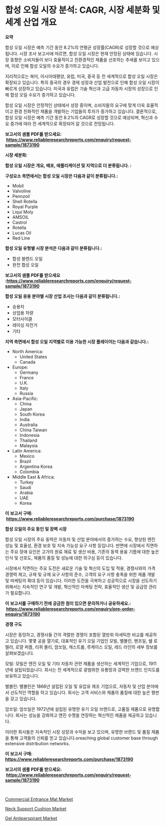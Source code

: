 <p><h1>합성 오일 시장 분석: CAGR, 시장 세분화 및 세계 산업 개요</h1></p><p><strong>요약</strong></p>
<p><p>합성 오일 시장은 예측 기간 동안 8.2%의 연평균 성장률(CAGR)로 성장할 것으로 예상됩니다. 시장 조사 보고서에 따르면, 합성 오일 시장은 현재 안정된 상태에 있습니다. 시장 동향은 소비자들이 보다 효율적이고 친환경적인 제품을 선호하는 추세를 보이고 있으며, 이로 인해 합성 오일의 수요가 증가하고 있습니다.</p><p>지리적으로는 북미, 아시아태평양, 유럽, 미국, 중국 등 전 세계적으로 합성 오일 시장은 확장되고 있습니다. 특히 중국의 경우 경제 성장과 산업 발전으로 인해 합성 오일 시장이 빠르게 성장하고 있습니다. 미국과 유럽은 기술 혁신과 고급 자동차 시장의 성장으로 인해 합성 오일 수요가 증가하고 있습니다.</p><p>합성 오일 시장은 안정적인 상태에서 성장 중이며, 소비자들의 요구에 맞게 더욱 효율적이고 환경 친화적인 제품을 개발하는 기업들의 투자가 증가하고 있습니다. 결론적으로, 합성 오일 시장은 예측 기간 동안 8.2%의 CAGR로 성장할 것으로 예상되며, 혁신과 수요 증가에 따라 전 세계적으로 확장되어 갈 것으로 전망됩니다.</p></p>
<p><strong>보고서의 샘플 PDF를 받으세요: &nbsp;<a href="https://www.reliableresearchreports.com/enquiry/request-sample/1873190">https://www.reliableresearchreports.com/enquiry/request-sample/1873190</a></strong></p>
<p><strong>시장 세분화:</strong></p>
<p><strong> 합성 오일 시장은 개요, 배포, 애플리케이션 및 지역으로 더 분류됩니다. :</strong></p>
<p><strong>구성요소 측면에서는 합성 오일 시장은 다음과 같이 분류됩니다.:</strong></p>
<p><ul><li>Mobil</li><li>Valvoline</li><li>Pennzoil</li><li>Shell Rotella</li><li>Royal Purple</li><li>Liqui Moly</li><li>AMSOIL</li><li>Castrol</li><li>Rotella</li><li>Lucas Oil</li><li>Red Line</li></ul></p>
<p><strong> 합성 오일 유형별 시장 분석은 다음과 같이 분류됩니다.:</strong></p>
<p><ul><li>합성 블렌드 오일</li><li>완전 합성 오일</li></ul></p>
<p><strong>보고서의 샘플 PDF를 받으세요 :<a href="https://www.reliableresearchreports.com/enquiry/request-sample/1873190">https://www.reliableresearchreports.com/enquiry/request-sample/1873190</a></strong></p>
<p><strong> 합성 오일 응용 분야별 시장 산업 조사는 다음과 같이 분류됩니다.:</strong></p>
<p><ul><li>승용차</li><li>상업용 차량</li><li>모터사이클</li><li>레이싱 자전거</li><li>기타</li></ul></p>
<p><strong>지역 측면에서 합성 오일 지역별로 이용 가능한 시장 플레이어는 다음과 같습니다.:</strong></p>
<p><ul>
    <li>
        North America:
        <ul>
            <li>United States</li>
            <li>Canada</li>
        </ul>
    </li>
    <li>
        Europe:
        <ul>
            <li>Germany</li>
            <li>France</li>
            <li>U.K.</li>
            <li>Italy</li>
            <li>Russia</li>
        </ul>
    </li>
    <li>
        Asia-Pacific:
        <ul>
            <li>China</li>
            <li>Japan</li>
            <li>South Korea</li>
            <li>India</li>
            <li>Australia</li>
            <li>China Taiwan</li>
            <li>Indonesia</li>
            <li>Thailand</li>
            <li>Malaysia</li>
        </ul>
    </li>
    <li>
        Latin America:
        <ul>
            <li>Mexico</li>
            <li>Brazil</li>
            <li>Argentina Korea</li>
            <li>Colombia</li>
        </ul>
    </li>
    <li>
        Middle East & Africa:
        <ul>
            <li>Turkey</li>
            <li>Saudi</li>
            <li>Arabia</li>
            <li>UAE</li>
            <li>Korea</li>
        </ul>
    </li>
    </ul></p>
<p><strong>이 보고서 구매: &nbsp;<a href="https://www.reliableresearchreports.com/purchase/1873190">https://www.reliableresearchreports.com/purchase/1873190</a></strong></p>
<p><strong>합성 오일의 주요 동인 및 장벽 시장</strong></p>
<p><p>합성 오일 시장의 주요 동력은 자동차 및 산업 분야에서의 증가하는 수요, 향상된 엔진 성능 및 효율성, 환경 보호 및 지속 가능성 요구 사항 등입니다. 반면에 시장에서 직면하는 주요 장애 요인은 고가의 원료 재료 및 생산 비용, 기존의 동력 용융 기름에 대한 높은 인식 및 선호도, 제품의 품질 및 성능에 대한 의구심 등이 있습니다.</p><p>시장에서 직면하는 주요 도전은 새로운 기술 및 혁신의 도입 및 적용, 경쟁사와의 가격 경쟁력 제고, 규제 및 규제 요구 사항의 준수, 고객의 요구 사항 충족을 위한 제품 개발 및 마케팅의 확대 등이 있습니다. 이러한 도전을 극복하고 성공적으로 시장을 선도하기 위해서는 지속적인 연구 및 개발, 혁신적인 마케팅 전략, 효율적인 생산 및 공급망 관리가 필요합니다.</p></p>
<p><strong>이 보고서를 구매하기 전에 궁금한 점이 있으면 문의하거나 공유하세요.: &nbsp;<a href="https://www.reliableresearchreports.com/enquiry/pre-order-enquiry/1873190">https://www.reliableresearchreports.com/enquiry/pre-order-enquiry/1873190</a></strong></p>
<p><strong>경쟁 구도</strong></p>
<p><p>시장은 동밍하고, 경쟁사들 간의 격렬한 경쟁이 포함된 열방위 아세틱한 비교를 제공하고 있습니다. 몇몇 공을 열기로, 대표적인 유기 오일 기업인 모빌, 밸볼린, 펜조일, 쉘 로텔라, 로얄 퍼플, 리퀴 몰리, 암쏘일, 캐스트롤, 루케이스 오일, 레드 라인의 세부 정보를 살펴보겠습니다.</p><p>모빌: 모빌은 엔진 오일 및 기타 자동차 관련 제품을 생산하는 세계적인 기업으로, 1911년에 설립되었습니다. 회사는 전 세계적으로 광범위한 유통망과 강력한 브랜드 인지도를 보유하고 있습니다.</p><p>밸볼린: 밸볼린은 1866년 설립된 오일 및 유압유 제조 기업으로, 자동차 및 산업 분야에서 선도적인 역할을 하고 있습니다. 회사는 고객 서비스와 제품의 품질에 대한 높은 평판을 갖고 있습니다.</p><p>암쏘일: 암쏘일은 1972년에 설립된 유명한 유기 오일 브랜드로, 고품질 제품으로 유명합니다. 회사는 성능을 강화하고 엔진 수명을 연장하는 혁신적인 제품을 제공하고 있습니다.</p><p>이러한 회사들은 지속적인 시장 성장과 수익을 보고 있으며, 유명한 브랜드 및 품질 제품을 통해 고객들의 신뢰를 얻고 있습니다.oreaching global customer base through extensive distribution networks.</p></p>
<p><strong>이 보고서 구매: &nbsp; <a href="https://www.reliableresearchreports.com/purchase/1873190">https://www.reliableresearchreports.com/purchase/1873190</a></strong></p>
<p><strong>보고서의 샘플 PDF를 받으세요: &nbsp;<a href="https://www.reliableresearchreports.com/enquiry/request-sample/1873190">https://www.reliableresearchreports.com/enquiry/request-sample/1873190</a></strong><strong></strong></p>
<p>&nbsp;</p>
<p><p><a href="https://github.com/beatblasta/Market-Research-Report-List-2/blob/main/commercial-entrance-mat-market.md">Commercial Entrance Mat Market</a></p><p><a href="https://github.com/angelajermaine/Market-Research-Report-List-2/blob/main/neck-support-cushion-market.md">Neck Support Cushion Market</a></p><p><a href="https://github.com/shotows/Market-Research-Report-List-1/blob/main/gel-antiperspirant-market.md">Gel Antiperspirant Market</a></p></p>